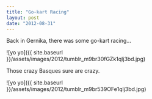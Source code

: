 ```yaml
---
title: "Go-kart Racing"
layout: post
date: "2012-08-31"
---
```


Back in Gernika, there was some go-kart racing…

![yo yo]({{ site.baseurl }}/assets/images/2012/tumblr_m9br30fGZk1qlj3bd.jpg)

Those crazy Basques sure are crazy.

![yo yo]({{ site.baseurl }}/assets/images/2012/tumblr_m9br539OFe1qlj3bd.jpg)
